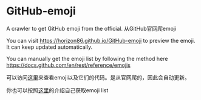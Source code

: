# GitHub-emoji
A crawler to get GitHub emoji from the official. 从GitHub官网爬emoji

You can visit <https://horizon86.github.io/GitHub-emoji> to preview the emoji. It can keep updated automatically.

You can manually get the emoji list by following the method here <https://docs.github.com/en/rest/reference/emojis>

可以访问[这里](horizon86.github.io/GitHub-emoji)来查看emoji以及它们的代码。是从官网爬的，因此会自动更新。

你也可以按照[这里](https://docs.github.com/en/rest/reference/emojis)的介绍自己获取emoji list
